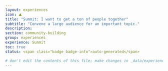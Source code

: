 ```yaml
---
layout: experiences
icon: ⛰
title: "Summit: I want to get a ton of people together"
subtitle: "Convene a large audience for an important topic."
description:
section: community-building
group: experiences
experience: Summit
toc: true
status: <span class="badge badge-info">auto-generated</span>

# don't edit the contents of this file; make changes in _data/experiences.yml
---
```

